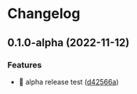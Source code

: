 # Changelog

## 0.1.0-alpha (2022-11-12)


### Features

* 🎸 alpha release test ([d42566a](https://github.com/eiymba/ARCadia/commit/d42566ad88cfe07c18f3febc49dc133494a54d8d))
